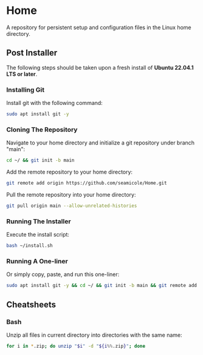 # Home

A repository for persistent setup and configuration files in the Linux home directory.

## Post Installer

The following steps should be taken upon a fresh install of **Ubuntu 22.04.1 LTS or later**.

### Installing Git

Install git with the following command:

```bash
sudo apt install git -y
```

### Cloning The Repository

Navigate to your home directory and initialize a git repository under branch "main":

```bash
cd ~/ && git init -b main
```

Add the remote repository to your home directory:

```bash
git remote add origin https://github.com/seamicole/Home.git
```

Pull the remote repository into your home directory:

```bash
git pull origin main --allow-unrelated-histories
```

### Running The Installer

Execute the install script:

```bash
bash ~/install.sh
```

### Running A One-liner

Or simply copy, paste, and run this one-liner:

```bash
sudo apt install git -y && cd ~/ && git init -b main && git remote add origin https://github.com/seamicole/Home.git && git pull origin main --allow-unrelated-histories && bash ~/install.sh
```

## Cheatsheets

### Bash

Unzip all files in current directory into directories with the same name:

```bash
for i in *.zip; do unzip "$i" -d "${i%%.zip}"; done
```

